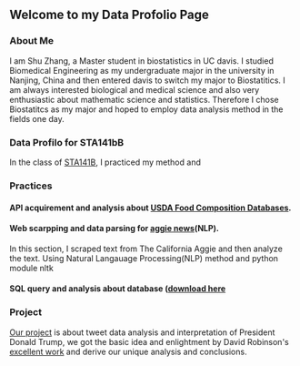 ## Welcome to my Data Profolio Page

### About Me
I am Shu Zhang, a Master student in biostatistics in UC davis. I studied Biomedical Engineering as my undergraduate major in the university in Nanjing, China and then entered davis to switch my major to Biostatitics. I am always interested biological and medical science and also very enthusiastic about mathematic science and statistics. Therefore  I chose Biostatitcs as my major and hoped to employ data analysis method in the fields one day. 

### Data Profilo for STA141bB
In the class of [STA141B](https://jsharpna.github.io/141B/index.html), I practiced my method and 


### Practices 

#### API acquirement and analysis about [USDA Food Composition Databases](https://ndb.nal.usda.gov/ndb/search/list).


#### Web scarpping and data parsing for [aggie news](https://theaggie.org/)(NLP).
In this section, I scraped text from The California Aggie and then analyze the text. Using Natural Langauage Processing(NLP) method and python module nltk


#### SQL query and analysis about database ([download here](http://anson.ucdavis.edu/~nulle/sf_data.sqlite)



### Project
[Our project](https://kevinxucong.github.io/141B/) is about tweet data analysis and interpretation of President Donald Trump, we got the basic idea and enlightment by David Robinson's [excellent work](http://varianceexplained.org/r/trump-tweets/) and derive our unique analysis and conclusions.

